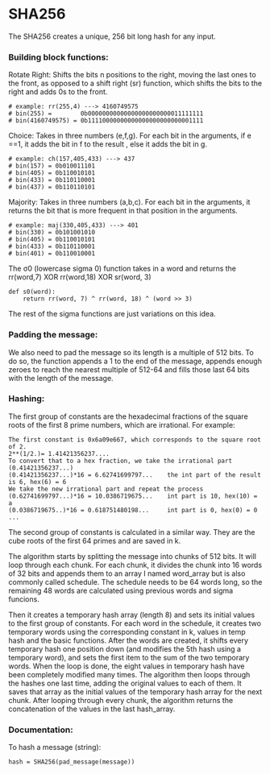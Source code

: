 # SHA256
The SHA256 creates a unique, 256 bit long hash for any input. 

### Building block functions:

Rotate Right:
Shifts the bits n positions to the right, moving the last ones to the front, as opposed to a shift right (sr) function, which shifts the bits to the right and adds 0s to the front.
```
# example: rr(255,4) ---> 4160749575
# bin(255) =        0b00000000000000000000000011111111
# bin(4160749575) = 0b11110000000000000000000000001111
```
Choice:
Takes in three numbers (e,f,g). For each bit in the arguments, if e ==1, it adds the bit in f to the result , else it adds the bit in g.
```
# example: ch(157,405,433) ---> 437 
# bin(157) = 0b010011101
# bin(405) = 0b110010101
# bin(433) = 0b110110001
# bin(437) = 0b110110101

```
Majority:
Takes in three numbers (a,b,c). For each bit in the arguments, it returns the bit that is more frequent in that position in the arguments.
```
# example: maj(330,405,433) ---> 401  
# bin(330) = 0b101001010
# bin(405) = 0b110010101
# bin(433) = 0b110110001
# bin(401) = 0b110010001

```
The σ0 (lowercase sigma 0) function takes in a word and returns the rr(word,7) XOR rr(word,18) XOR sr(word, 3)
```
def s0(word):
    return rr(word, 7) ^ rr(word, 18) ^ (word >> 3)
```
The rest of the sigma functions are just variations on this idea. 

### Padding the message:
We also need to pad the message so its length is a multiple of 512 bits. To do so, the function appends a 1 to the end of the message, appends enough zeroes to reach the nearest multiple of 512-64 and fills those last 64 bits with the length of the message. 

### Hashing:
The first group of constants are the hexadecimal fractions of the square roots of the first 8 prime numbers, which are irrational. 
For example:
```
The first constant is 0x6a09e667, which corresponds to the square root of 2.
2**(1/2.)= 1.41421356237....
To convert that to a hex fraction, we take the irrational part (0.41421356237...)
(0.41421356237...)*16 = 6.62741699797...    the int part of the result is 6, hex(6) = 6
We take the new irrational part and repeat the process
(0.62741699797...)*16 = 10.0386719675...    int part is 10, hex(10) = a
(0.0386719675..)*16 = 0.618751480198...     int part is 0, hex(0) = 0
...
```
The second group of constants is calculated in a similar way. They are the cube roots of the first 64 primes and are saved in k. 

The algorithm starts by splitting the message into chunks of 512 bits. It will loop through each chunk. For each chunk, it divides the chunk into 16 words of 32 bits and appends them to an array I named word_array but is also commonly called schedule. The schedule needs to be 64 words long, so the remaining 48 words are calculated using previous words and sigma funcions. 

Then it creates a temporary hash array (length 8) and sets its initial values to the first group of constants. 
For each word in the schedule, it creates two temporary words using the corresponding constant in k, values in temp hash and the basic functions. 
After the words are created, it shifts every temporary hash one position down (and modifies the 5th hash using a temporary word), and sets the first item to the sum of the two temporary words. 
When the loop is done, the eight values in temporary hash have been completely modified many times. The algorithm then loops through the hashes one last time, adding the original values to each of them. It saves that array as the initial values of the temporary hash array for the next chunk.
After looping through every chunk, the algorithm returns the concatenation of the values in the last hash_array.


### Documentation:
To hash a message (string):
```
hash = SHA256(pad_message(message))
```
